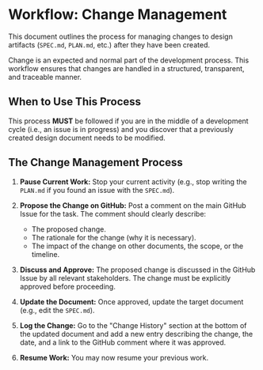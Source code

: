 # Workflow: Change Management

This document outlines the process for managing changes to design artifacts (`SPEC.md`, `PLAN.md`, etc.) after they have been created.

Change is an expected and normal part of the development process. This workflow ensures that changes are handled in a structured, transparent, and traceable manner.

## When to Use This Process

This process **MUST** be followed if you are in the middle of a development cycle (i.e., an issue is in progress) and you discover that a previously created design document needs to be modified.

## The Change Management Process

1.  **Pause Current Work:** Stop your current activity (e.g., stop writing the `PLAN.md` if you found an issue with the `SPEC.md`).

2.  **Propose the Change on GitHub:** Post a comment on the main GitHub Issue for the task. The comment should clearly describe:
    *   The proposed change.
    *   The rationale for the change (why it is necessary).
    *   The impact of the change on other documents, the scope, or the timeline.

3.  **Discuss and Approve:** The proposed change is discussed in the GitHub Issue by all relevant stakeholders. The change must be explicitly approved before proceeding.

4.  **Update the Document:** Once approved, update the target document (e.g., edit the `SPEC.md`).

5.  **Log the Change:** Go to the "Change History" section at the bottom of the updated document and add a new entry describing the change, the date, and a link to the GitHub comment where it was approved.

6.  **Resume Work:** You may now resume your previous work.
